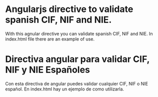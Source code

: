 # Angularjs directive to validate spanish CIF, NIF and NIE.

With this agnular directive you can validate spanish CIF, NIF and NIE.
In index.html file there are an example of use.

# Directiva angular para validar CIF, NIF y NIE Españoles

Con esta directiva de angular puedes validar cualquier CIF, NIF o NIE español.
En index.html hay un ejemplo de como utilizarla.